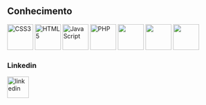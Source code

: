 

## Conhecimento
[<img src="https://cdn.jsdelivr.net/gh/devicons/devicon/icons/css3/css3-plain-wordmark.svg" alt='CSS3' width='60'>](https://developer.mozilla.org/pt-BR/docs/Web/CSS) [<img src='https://cdn.jsdelivr.net/gh/devicons/devicon/icons/html5/html5-plain-wordmark.svg' alt='HTML5' width='60'>](https://developer.mozilla.org/pt-BR/docs/Web/HTML) [<img src='https://cdn.jsdelivr.net/gh/devicons/devicon/icons/javascript/javascript-plain.svg' alt='JavaScript' width='60'>](https://developer.mozilla.org/pt-BR/docs/Web/JavaScript) [<img src='https://cdn.jsdelivr.net/gh/devicons/devicon/icons/php/php-plain.svg' alt='PHP' width='60'>](https://www.php.net/manual/pt_BR/index.php) [<img src="https://cdn.jsdelivr.net/gh/devicons/devicon/icons/mysql/mysql-original.svg" width='60'/>](https://www.mysql.com/) [<img src="https://cdn.jsdelivr.net/gh/devicons/devicon/icons/git/git-original.svg" width='60'/>](https://git-scm.com/doc) [<img src="https://cdn.jsdelivr.net/gh/devicons/devicon/icons/ubuntu/ubuntu-plain-wordmark.svg" width='60'/>](https://ubuntu.com/)

 

### Linkedin
[<img src='https://cdn.jsdelivr.net/gh/devicons/devicon/icons/linkedin/linkedin-original.svg' alt='linkedin' width='50'>](https://www.linkedin.com/in/joaovictoraraujocruz/)
